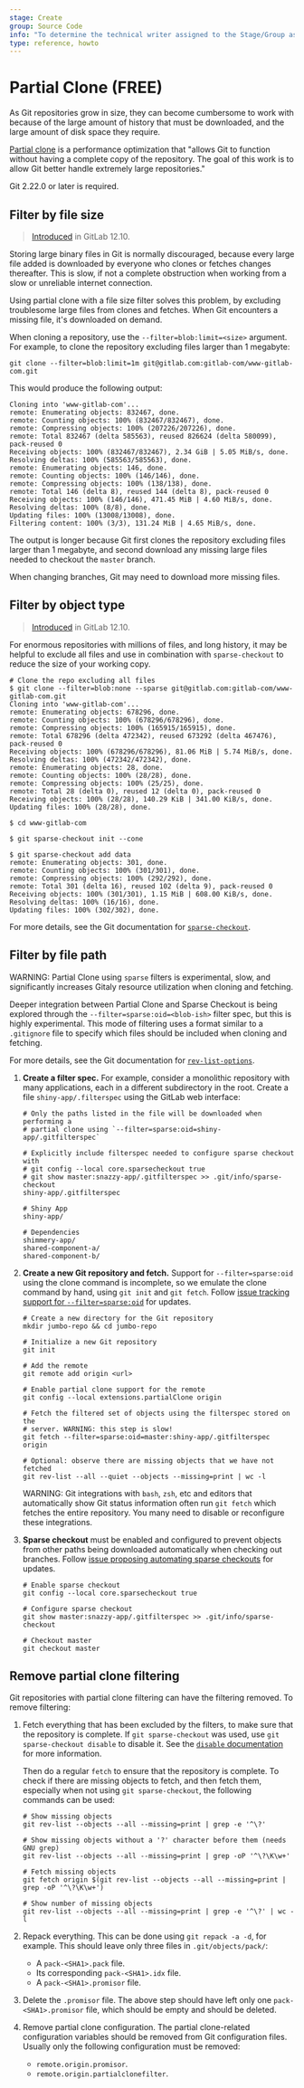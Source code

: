 ```yaml
---
stage: Create
group: Source Code
info: "To determine the technical writer assigned to the Stage/Group associated with this page, see https://about.gitlab.com/handbook/engineering/ux/technical-writing/#assignments"
type: reference, howto
---
```


# Partial Clone **(FREE)**

As Git repositories grow in size, they can become cumbersome to work with
because of the large amount of history that must be downloaded, and the large
amount of disk space they require.

[Partial clone](https://github.com/git/git/blob/master/Documentation/technical/partial-clone.txt)
is a performance optimization that "allows Git to function without having a
complete copy of the repository. The goal of this work is to allow Git better
handle extremely large repositories."

Git 2.22.0 or later is required.

## Filter by file size

> [Introduced](https://gitlab.com/gitlab-org/gitaly/-/issues/2553) in GitLab 12.10.

Storing large binary files in Git is normally discouraged, because every large
file added is downloaded by everyone who clones or fetches changes
thereafter. This is slow, if not a complete obstruction when working from a slow
or unreliable internet connection.

Using partial clone with a file size filter solves this problem, by excluding
troublesome large files from clones and fetches. When Git encounters a missing
file, it's downloaded on demand.

When cloning a repository, use the `--filter=blob:limit=<size>` argument. For example,
to clone the repository excluding files larger than 1 megabyte:

```shell
git clone --filter=blob:limit=1m git@gitlab.com:gitlab-com/www-gitlab-com.git
```

This would produce the following output:

```plaintext
Cloning into 'www-gitlab-com'...
remote: Enumerating objects: 832467, done.
remote: Counting objects: 100% (832467/832467), done.
remote: Compressing objects: 100% (207226/207226), done.
remote: Total 832467 (delta 585563), reused 826624 (delta 580099), pack-reused 0
Receiving objects: 100% (832467/832467), 2.34 GiB | 5.05 MiB/s, done.
Resolving deltas: 100% (585563/585563), done.
remote: Enumerating objects: 146, done.
remote: Counting objects: 100% (146/146), done.
remote: Compressing objects: 100% (138/138), done.
remote: Total 146 (delta 8), reused 144 (delta 8), pack-reused 0
Receiving objects: 100% (146/146), 471.45 MiB | 4.60 MiB/s, done.
Resolving deltas: 100% (8/8), done.
Updating files: 100% (13008/13008), done.
Filtering content: 100% (3/3), 131.24 MiB | 4.65 MiB/s, done.
```

The output is longer because Git first clones the repository excluding
files larger than 1 megabyte, and second download any missing large files needed
to checkout the `master` branch.

When changing branches, Git may need to download more missing files.

## Filter by object type

> [Introduced](https://gitlab.com/gitlab-org/gitaly/-/issues/2553) in GitLab 12.10.

For enormous repositories with millions of files, and long history, it may be
helpful to exclude all files and use in combination with `sparse-checkout` to
reduce the size of your working copy.

```plaintext
# Clone the repo excluding all files
$ git clone --filter=blob:none --sparse git@gitlab.com:gitlab-com/www-gitlab-com.git
Cloning into 'www-gitlab-com'...
remote: Enumerating objects: 678296, done.
remote: Counting objects: 100% (678296/678296), done.
remote: Compressing objects: 100% (165915/165915), done.
remote: Total 678296 (delta 472342), reused 673292 (delta 467476), pack-reused 0
Receiving objects: 100% (678296/678296), 81.06 MiB | 5.74 MiB/s, done.
Resolving deltas: 100% (472342/472342), done.
remote: Enumerating objects: 28, done.
remote: Counting objects: 100% (28/28), done.
remote: Compressing objects: 100% (25/25), done.
remote: Total 28 (delta 0), reused 12 (delta 0), pack-reused 0
Receiving objects: 100% (28/28), 140.29 KiB | 341.00 KiB/s, done.
Updating files: 100% (28/28), done.

$ cd www-gitlab-com

$ git sparse-checkout init --cone

$ git sparse-checkout add data
remote: Enumerating objects: 301, done.
remote: Counting objects: 100% (301/301), done.
remote: Compressing objects: 100% (292/292), done.
remote: Total 301 (delta 16), reused 102 (delta 9), pack-reused 0
Receiving objects: 100% (301/301), 1.15 MiB | 608.00 KiB/s, done.
Resolving deltas: 100% (16/16), done.
Updating files: 100% (302/302), done.
```

For more details, see the Git documentation for
[`sparse-checkout`](https://git-scm.com/docs/git-sparse-checkout).

## Filter by file path

WARNING:
Partial Clone using `sparse` filters is experimental, slow, and
significantly increases Gitaly resource utilization when cloning and fetching.

Deeper integration between Partial Clone and Sparse Checkout is being explored
through the `--filter=sparse:oid=<blob-ish>` filter spec, but this is highly
experimental. This mode of filtering uses a format similar to a `.gitignore`
file to specify which files should be included when cloning and fetching.

For more details, see the Git documentation for
[`rev-list-options`](https://gitlab.com/gitlab-org/git/-/blob/9fadedd637b312089337d73c3ed8447e9f0aa775/Documentation/rev-list-options.txt#L735-780).

1. **Create a filter spec.** For example, consider a monolithic repository with
   many applications, each in a different subdirectory in the root. Create a file
   `shiny-app/.filterspec` using the GitLab web interface:

   ```plaintext
   # Only the paths listed in the file will be downloaded when performing a
   # partial clone using `--filter=sparse:oid=shiny-app/.gitfilterspec`

   # Explicitly include filterspec needed to configure sparse checkout with
   # git config --local core.sparsecheckout true
   # git show master:snazzy-app/.gitfilterspec >> .git/info/sparse-checkout
   shiny-app/.gitfilterspec

   # Shiny App
   shiny-app/

   # Dependencies
   shimmery-app/
   shared-component-a/
   shared-component-b/
   ```

1. **Create a new Git repository and fetch.** Support for `--filter=sparse:oid`
   using the clone command is incomplete, so we emulate the clone command
   by hand, using `git init` and `git fetch`. Follow
   [issue tracking support for `--filter=sparse:oid`](https://gitlab.com/gitlab-org/git/-/issues/4)
   for updates.

   ```shell
   # Create a new directory for the Git repository
   mkdir jumbo-repo && cd jumbo-repo

   # Initialize a new Git repository
   git init

   # Add the remote
   git remote add origin <url>

   # Enable partial clone support for the remote
   git config --local extensions.partialClone origin

   # Fetch the filtered set of objects using the filterspec stored on the
   # server. WARNING: this step is slow!
   git fetch --filter=sparse:oid=master:shiny-app/.gitfilterspec origin

   # Optional: observe there are missing objects that we have not fetched
   git rev-list --all --quiet --objects --missing=print | wc -l
   ```

   WARNING:
   Git integrations with `bash`, `zsh`, etc and editors that automatically
   show Git status information often run `git fetch` which fetches the
   entire repository. You many need to disable or reconfigure these
   integrations.

1. **Sparse checkout** must be enabled and configured to prevent objects from
   other paths being downloaded automatically when checking out branches. Follow
   [issue proposing automating sparse checkouts](https://gitlab.com/gitlab-org/git/-/issues/5) for updates.

   ```shell
   # Enable sparse checkout
   git config --local core.sparsecheckout true

   # Configure sparse checkout
   git show master:snazzy-app/.gitfilterspec >> .git/info/sparse-checkout

   # Checkout master
   git checkout master
   ```

## Remove partial clone filtering

Git repositories with partial clone filtering can have the filtering removed. To
remove filtering:

1. Fetch everything that has been excluded by the filters, to make sure that the
   repository is complete. If `git sparse-checkout` was used, use
   `git sparse-checkout disable` to disable it. See the
   [`disable` documentation](https://git-scm.com/docs/git-sparse-checkout#Documentation/git-sparse-checkout.txt-emdisableem)
   for more information.

   Then do a regular `fetch` to ensure that the repository is complete. To check if
   there are missing objects to fetch, and then fetch them, especially when not using
   `git sparse-checkout`, the following commands can be used:

   ```shell
   # Show missing objects
   git rev-list --objects --all --missing=print | grep -e '^\?'

   # Show missing objects without a '?' character before them (needs GNU grep)
   git rev-list --objects --all --missing=print | grep -oP '^\?\K\w+'

   # Fetch missing objects
   git fetch origin $(git rev-list --objects --all --missing=print | grep -oP '^\?\K\w+')

   # Show number of missing objects
   git rev-list --objects --all --missing=print | grep -e '^\?' | wc -l
   ```

1. Repack everything. This can be done using `git repack -a -d`, for example. This
   should leave only three files in `.git/objects/pack/`:
   - A `pack-<SHA1>.pack` file.
   - Its corresponding `pack-<SHA1>.idx` file.
   - A `pack-<SHA1>.promisor` file.

1. Delete the `.promisor` file. The above step should have left only one
   `pack-<SHA1>.promisor` file, which should be empty and should be deleted.

1. Remove partial clone configuration. The partial clone-related configuration
   variables should be removed from Git configuration files. Usually only the following
   configuration must be removed:
   - `remote.origin.promisor`.
   - `remote.origin.partialclonefilter`.
